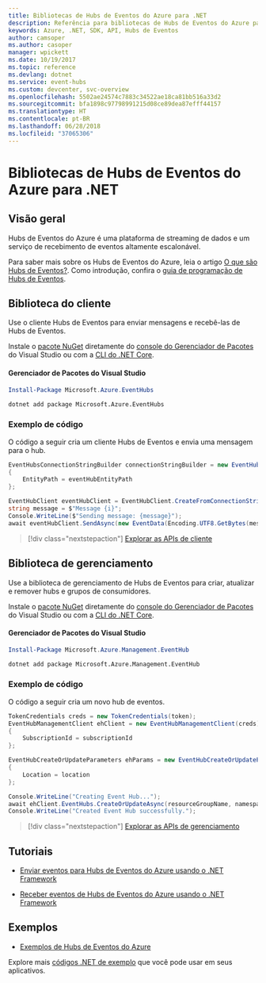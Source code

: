 ```yaml
---
title: Bibliotecas de Hubs de Eventos do Azure para .NET
description: Referência para bibliotecas de Hubs de Eventos do Azure para .NET
keywords: Azure, .NET, SDK, API, Hubs de Eventos
author: camsoper
ms.author: casoper
manager: wpickett
ms.date: 10/19/2017
ms.topic: reference
ms.devlang: dotnet
ms.service: event-hubs
ms.custom: devcenter, svc-overview
ms.openlocfilehash: 5502ae24574c7883c34522ae18ca81bb516a33d2
ms.sourcegitcommit: bfa1898c97798991215d08ce89dea87efff44157
ms.translationtype: HT
ms.contentlocale: pt-BR
ms.lasthandoff: 06/28/2018
ms.locfileid: "37065306"
---
```

# <a name="azure-event-hubs-libraries-for-net"></a>Bibliotecas de Hubs de Eventos do Azure para .NET

## <a name="overview"></a>Visão geral

Hubs de Eventos do Azure é uma plataforma de streaming de dados e um serviço de recebimento de eventos altamente escalonável.

Para saber mais sobre os Hubs de Eventos do Azure, leia o artigo [O que são Hubs de Eventos?](/azure/event-hubs/event-hubs-what-is-event-hubs).  Como introdução, confira o [guia de programação de Hubs de Eventos](/azure/event-hubs/event-hubs-programming-guide).

## <a name="client-library"></a>Biblioteca do cliente

Use o cliente Hubs de Eventos para enviar mensagens e recebê-las de Hubs de Eventos.

Instale o [pacote NuGet](https://www.nuget.org/packages/Microsoft.Azure.EventHubs) diretamente do [console do Gerenciador de Pacotes][PackageManager] do Visual Studio ou com a [CLI do .NET Core][DotNetCLI].

#### <a name="visual-studio-package-manager"></a>Gerenciador de Pacotes do Visual Studio

```powershell
Install-Package Microsoft.Azure.EventHubs
```

```bash
dotnet add package Microsoft.Azure.EventHubs
```

### <a name="code-example"></a>Exemplo de código

O código a seguir cria um cliente Hubs de Eventos e envia uma mensagem para o hub.

```csharp
EventHubsConnectionStringBuilder connectionStringBuilder = new EventHubsConnectionStringBuilder(eventHubConnectionString)
{
    EntityPath = eventHubEntityPath
};

EventHubClient eventHubClient = EventHubClient.CreateFromConnectionString(connectionStringBuilder.ToString());
string message = $"Message {i}";
Console.WriteLine($"Sending message: {message}");
await eventHubClient.SendAsync(new EventData(Encoding.UTF8.GetBytes(message)));
```

> [!div class="nextstepaction"]
> [Explorar as APIs de cliente](/dotnet/api/overview/azure/eventhub/client)

## <a name="management-library"></a>Biblioteca de gerenciamento

Use a biblioteca de gerenciamento de Hubs de Eventos para criar, atualizar e remover hubs e grupos de consumidores.

Instale o [pacote NuGet](https://www.nuget.org/packages/Microsoft.Azure.Management.EventHub) diretamente do [console do Gerenciador de Pacotes][PackageManager] do Visual Studio ou com a [CLI do .NET Core][DotNetCLI].

#### <a name="visual-studio-package-manager"></a>Gerenciador de Pacotes do Visual Studio

```powershell
Install-Package Microsoft.Azure.Management.EventHub
```

```bash
dotnet add package Microsoft.Azure.Management.EventHub
```

### <a name="code-example"></a>Exemplo de código

O código a seguir cria um novo hub de eventos.

```csharp
TokenCredentials creds = new TokenCredentials(token);
EventHubManagementClient ehClient = new EventHubManagementClient(creds)
{
    SubscriptionId = subscriptionId
};

EventHubCreateOrUpdateParameters ehParams = new EventHubCreateOrUpdateParameters()
{
    Location = location
};

Console.WriteLine("Creating Event Hub...");
await ehClient.EventHubs.CreateOrUpdateAsync(resourceGroupName, namespaceName, EventHubName, ehParams);
Console.WriteLine("Created Event Hub successfully.");
```

> [!div class="nextstepaction"]
> [Explorar as APIs de gerenciamento](/dotnet/api/overview/azure/eventhub/management)

## <a name="tutorials"></a>Tutoriais

* [Enviar eventos para Hubs de Eventos do Azure usando o .NET Framework](/azure/event-hubs/event-hubs-dotnet-framework-getstarted-send)

* [Receber eventos de Hubs de Eventos do Azure usando o .NET Framework](/azure/event-hubs/event-hubs-dotnet-framework-getstarted-receive-eph)

## <a name="samples"></a>Exemplos

* [Exemplos de Hubs de Eventos do Azure](https://github.com/Azure/azure-event-hubs/tree/master/samples)

Explore mais [códigos .NET de exemplo](https://azure.microsoft.com/resources/samples/?platform=dotnet) que você pode usar em seus aplicativos.

[PackageManager]: https://docs.microsoft.com/nuget/tools/package-manager-console
[DotNetCLI]: https://docs.microsoft.com/dotnet/core/tools/dotnet-add-package
